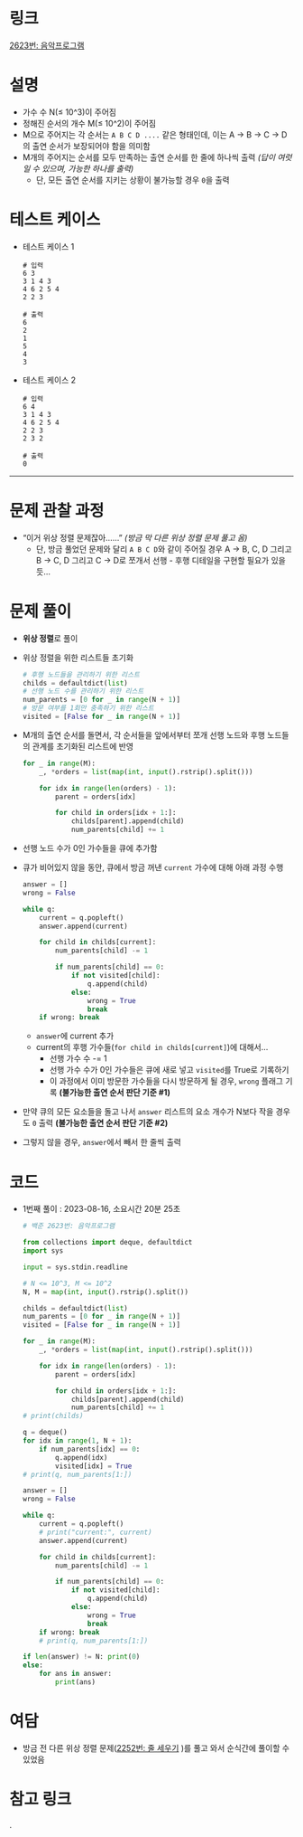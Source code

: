 # 링크

[2623번: 음악프로그램](https://www.acmicpc.net/problem/2623)

# **설명**

- 가수 수 N(≤ 10^3)이 주어짐
- 정해진 순서의 개수 M(≤ 10^2)이 주어짐
- M으로 주어지는 각 순서는 `A B C D ....` 같은 형태인데, 이는 A → B → C → D의 출연 순서가 보장되어야 함을 의미함
- M개의 주어지는 순서를 모두 만족하는 출연 순서를 한 줄에 하나씩 출력 *(답이 여럿일 수 있으며, 가능한 하나를 출력)*
    - 단, 모든 출연 순서를 지키는 상황이 불가능할 경우 `0`을 출력

# 테스트 케이스

- 테스트 케이스 1
    
    ```
    # 입력
    6 3
    3 1 4 3
    4 6 2 5 4
    2 2 3
    
    # 출력
    6
    2
    1
    5
    4
    3
    ```
    
- 테스트 케이스 2
    
    ```
    # 입력
    6 4
    3 1 4 3
    4 6 2 5 4
    2 2 3
    2 3 2
    
    # 출력
    0
    ```
    

---

# **문제 관찰 과정**

- “이거 위상 정렬 문제잖아……” *(방금 막 다른 위상 정렬 문제 풀고 옴)*
    - 단, 방금 풀었던 문제와 달리 `A B C D`와 같이 주어질 경우 A → B, C, D 그리고 B → C, D 그리고 C → D로 쪼개서 선행 - 후행 디테일을 구현할 필요가 있을 듯…

# **문제 풀이**

- **위상 정렬**로 풀이
- 위상 정렬을 위한 리스트들 초기화
    
    ```python
    # 후행 노드들을 관리하기 위한 리스트
    childs = defaultdict(list)
    # 선행 노드 수를 관리하기 위한 리스트
    num_parents = [0 for _ in range(N + 1)]
    # 방문 여부를 1회만 충족하기 위한 리스트
    visited = [False for _ in range(N + 1)]
    ```
    
- M개의 출연 순서를 돌면서, 각 순서들을 앞에서부터 쪼개 선행 노드와 후행 노드들의 관계를 초기화된 리스트에 반영
    
    ```python
    for _ in range(M):
        _, *orders = list(map(int, input().rstrip().split()))
    
        for idx in range(len(orders) - 1):
            parent = orders[idx]
    
            for child in orders[idx + 1:]:
                childs[parent].append(child)
                num_parents[child] += 1
    ```
    
- 선행 노드 수가 0인 가수들을 큐에 추가함
- 큐가 비어있지 않을 동안, 큐에서 방금 꺼낸 `current` 가수에 대해 아래 과정 수행
    
    ```python
    answer = []
    wrong = False
    
    while q:
        current = q.popleft()
        answer.append(current)
    
        for child in childs[current]:
            num_parents[child] -= 1
    
            if num_parents[child] == 0:
                if not visited[child]:
                    q.append(child)
                else:
                    wrong = True
                    break
        if wrong: break
    ```
    
    - `answer`에 current 추가
    - current의 후행 가수들(`for child in childs[current]`)에 대해서…
        - 선행 가수 수 -= 1
        - 선행 가수 수가 0인 가수들은 큐에 새로 넣고 `visited`를 True로 기록하기
        - 이 과정에서 이미 방문한 가수들을 다시 방문하게 될 경우, `wrong` 플래그 기록
        **(불가능한 출연 순서 판단 기준 #1)**
- 만약 큐의 모든 요소들을 돌고 나서 `answer` 리스트의 요소 개수가 N보다 작을 경우도 `0` 출력
**(불가능한 출연 순서 판단 기준 #2)**
- 그렇지 않을 경우, `answer`에서 빼서 한 줄씩 출력

# **코드**

- 1번째 풀이 : 2023-08-16, 소요시간 20분 25초
    
    ```python
    # 백준 2623번: 음악프로그램
    
    from collections import deque, defaultdict
    import sys
    
    input = sys.stdin.readline
    
    # N <= 10^3, M <= 10^2
    N, M = map(int, input().rstrip().split())
    
    childs = defaultdict(list)
    num_parents = [0 for _ in range(N + 1)]
    visited = [False for _ in range(N + 1)]
    
    for _ in range(M):
        _, *orders = list(map(int, input().rstrip().split()))
    
        for idx in range(len(orders) - 1):
            parent = orders[idx]
    
            for child in orders[idx + 1:]:
                childs[parent].append(child)
                num_parents[child] += 1
    # print(childs)
    
    q = deque()
    for idx in range(1, N + 1):
        if num_parents[idx] == 0:
            q.append(idx)
            visited[idx] = True
    # print(q, num_parents[1:])
    
    answer = []
    wrong = False
    
    while q:
        current = q.popleft()
        # print("current:", current)
        answer.append(current)
    
        for child in childs[current]:
            num_parents[child] -= 1
    
            if num_parents[child] == 0:
                if not visited[child]:
                    q.append(child)
                else:
                    wrong = True
                    break
        if wrong: break
        # print(q, num_parents[1:])
    
    if len(answer) != N: print(0)
    else:
        for ans in answer:
            print(ans)
    ```
    

# **여담**

- 방금 전 다른 위상 정렬 문제([2252번: 줄 세우기](https://www.notion.so/2252-1b143173c2854683bf5758e9c7bf5a63?pvs=21) )를 풀고 와서 순식간에 풀이할 수 있었음

# 참고 링크

.
